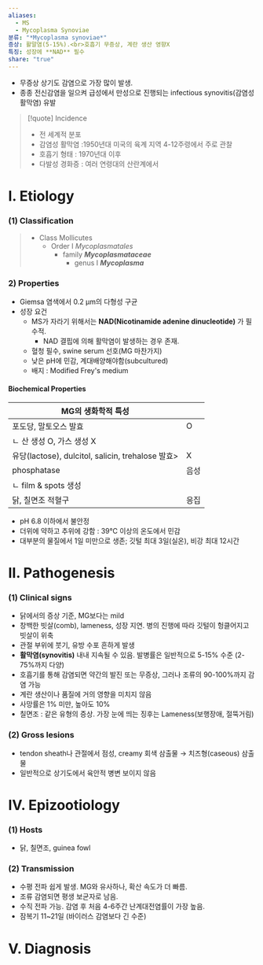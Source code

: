 ```yaml
---
aliases:
  - MS
  - Mycoplasma Synoviae
분류: "*Mycoplasma synoviae*"
증상: 활말염(5-15%).<br>호흡기 무증상, 계란 생산 영향X
특징: 성장에 **NAD** 필수
share: "true"
---
```

- 무증상 상기도 감염으로 가장 많이 발생.
- 종종 전신감염을 일으켜 급성에서 만성으로 진행되는 infectious synovitis(감염성 활막염) 유발

>[!quote] Incidence
>- 전 세계적 분포
>-  감염성 활막염 :1950년대 미국의 육계 지역 4-12주령에서 주로 관찰
>- 호흡기 형태 : 1970년대 이후
>- 다발성 경화증 : 여러 연령대의 산란계에서
 
 # Ⅰ. Etiology
### (1) Classification
> - Class Mollicutes 
> 	- Order Ⅰ *Mycoplasmatales*
> 		- family ***Mycoplasmataceae***
> 			- genus Ⅰ ***Mycoplasma***
### 2) Properties
- Giemsa 염색에서 0.2 μm의 다형성 구균
- 성장 요건
	- MS가 자라기 위해서는 **NAD(Nicotinamide adenine dinucleotide)** 가 필수적.
		- NAD 결핍에 의해 활막염이 발생하는 경우 존재.
	- 혈청 필수, swine serum 선호(MG 마찬가지)
	- 낮은 pH에 민감, 계대배양해야함(subcultured)
	- 배지 : Modified Frey's medium

#### Biochemical Properties
| MG의 생화학적 특성                                   |     |
| --------------------------------------------- | --- |
| 포도당, 말토오스 발효                                  | O   |
| ㄴ 산 생성 O, 가스 생성 X                             |     |
| 유당(lactose), dulcitol, salicin, trehalose 발효> | X   |
| phosphatase                                   | 음성  |
| ㄴ film & spots 생성                             |     |
| 닭, 칠면조 적혈구                                    | 응집  |
- pH 6.8 이하에서 불안정
- 더위에 약하고 추위에 강함 : 39℃ 이상의 온도에서 민감
- 대부분의 물질에서 1일 미만으로 생존; 깃털 최대 3일(실온), 비강 최대 12시간

# Ⅱ. Pathogenesis
### (1) Clinical signs
- 닭에서의 증상 기준, MG보다는 mild
- 창백한 빗살(comb), lameness, 성장 지연. 병의 진행에 따라 깃털이 헝클어지고 빗살이 위축
- 관절 부위에 붓기, 유방 수포 흔하게 발생
- **활막염(synovitis)** 내내 지속될 수 있음. 발병률은 일반적으로 5-15% 수준 (2-75%까지 다양)
- 호흡기를 통해 감염되면 약간의 발진 또는 무증상, 그러나 조류의 90-100%까지 감염 가능
- 계란 생산이나 품질에 거의 영향을 미치지 않음
- 사망률은 1% 미만, 높아도 10% 
- 칠면조 : 같은 유형의 증상. 가장 눈에 띄는 징후는 Lameness(보행장애, 절뚝거림)
### (2) Gross lesions
- tendon sheath나 관절에서 점성, creamy 회색 삼출물 → 치즈형(caseous) 삼출물 
- 일반적으로 상기도에서 육안적 병변 보이지 않음

# Ⅳ. Epizootiology
### (1) Hosts
- 닭, 칠면조, guinea fowl
### (2) Transmission
- 수평 전파 쉽게 발생. MG와 유사하나, 확산 속도가 더 빠름.
- 조류 감염되면 평생 보균자로 남음.
- 수직 전파 가능. 감염 후 처음 4-6주간 난계대전염률이 가장 높음.
- 잠복기 11~21일 (바이러스 감염보다 긴 수준)

# Ⅴ.  Diagnosis
